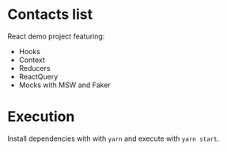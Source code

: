 # Contacts list
React demo project featuring:
* Hooks
* Context
* Reducers
* ReactQuery
* Mocks with MSW and Faker

# Execution
Install dependencies with with `yarn` and execute with `yarn start`.
